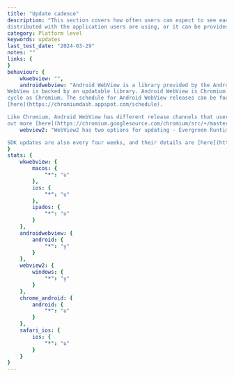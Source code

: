 ```yaml
---
title: "Update cadence"
description: "This section covers how often users can expect to see each WebView provider updated. The WebView provider can either be
distributed with the application users are using, or it can be provided by the operating system."
category: Platform level
keywords: updates
last_test_date: "2024-03-29"
notes: ""
links: {
}
behaviour: {
    wkwebview: "",
    androidwebview: "Android WebView is a library provided by the Android operating system. The API itself is a stable surface but Android
WebView is backed by an updatable library. Android WebView is Chromium based and so it mostly follows the same release
cycle as Chromium. The schedule for Android WebView releases can be found
[here](https://chromiumdash.appspot.com/schedule).

Like Chromium, Android WebView has different release channels that users can opt into for testing purposes. You can find
out more [here](https://chromium.googlesource.com/chromium/src/+/master/android_webview/docs/prerelease.md).",
    webview2: "WebView2 has two options for updating - Evergreen Runtime or Fixed Runtime. Evergreen runtime is automatically included in recent versions of Windows, and developers can also include a small installer alongside theirs to be confident it's available. This version is updated automatically with major releases every four weeks, roughly following Chromium's releases. When using a fixed runtime, the application developer distributes the WebView2 components with their app and chooses when to update to a newer version. Details on the type of runtimes can be found [here](https://learn.microsoft.com/microsoft-edge/webview2/concepts/distribution), and details on evergreen updates can be found [here](https://learn.microsoft.com/deployedge/microsoft-edge-relnote-stable-channel).

SDK updates are also every four weeks, and their details are [here](https://learn.microsoft.com/microsoft-edge/webview2/release-notes/about)"
}
stats: {
    wkwebview: {
        macos: {
            "*": "u"
        },
        ios: {
            "*": "u"
        },
        ipados: {
            "*": "u"
        }
    },
    androidwebview: {
        android: {
            "*": "y"
        }
    },
    webview2: {
        windows: {
            "*": "y"
        }
    },
    chrome_android: {
        android: {
            "*": "u"
        }
    },
    safari_ios: {
        ios: {
            "*": "u"
        }
    }
}
---
```

